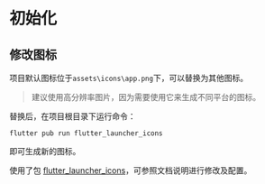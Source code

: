 # 初始化

## 修改图标

项目默认图标位于`assets\icons\app.png`下，可以替换为其他图标。

> 建议使用高分辨率图片，因为需要使用它来生成不同平台的图标。

替换后，在项目根目录下运行命令：

```shell
flutter pub run flutter_launcher_icons
```

即可生成新的图标。

使用了包 [flutter_launcher_icons](https://pub-web.flutter-io.cn/packages/flutter_launcher_icons)，可参照文档说明进行修改及配置。